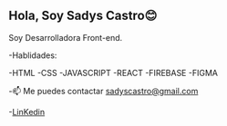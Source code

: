 <h2> Hola, Soy  Sadys Castro😊 </h2>


Soy Desarrolladora Front-end.

<!--
**SADYSCASTROC/SADYSCASTROC** is a ✨ _special_ ✨ repository because its `README.md` (this file) appears on your GitHub profile. -->

-Hablidades:

<!--
**SADYSCASTROC/SADYSCASTROC** is a ✨ _special_ ✨ repository because its `README.md` (this file) appears on your GitHub profile. -->
-HTML
-CSS
-JAVASCRIPT
-REACT
-FIREBASE
-FIGMA

<!--
**SADYSCASTROC/SADYSCASTROC** is a ✨ _special_ ✨ repository because its `README.md` (this file) appears on your GitHub profile. -->


-📫 Me puedes contactar  sadyscastro@gmail.com

-[LinKedin](https://www.linkedin.com/in/sadys-maria-castro-cardenas-809721231/)



